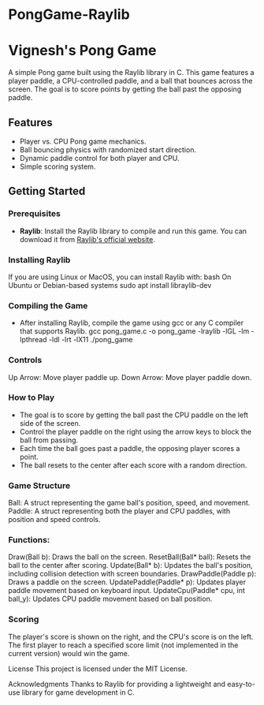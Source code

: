 # PongGame-Raylib

# Vignesh's Pong Game

A simple Pong game built using the Raylib library in C. This game features a player paddle, a CPU-controlled paddle, and a ball that bounces across the screen. The goal is to score points by getting the ball past the opposing paddle.

## Features

- Player vs. CPU Pong game mechanics.
- Ball bouncing physics with randomized start direction.
- Dynamic paddle control for both player and CPU.
- Simple scoring system.

## Getting Started

### Prerequisites

- **Raylib**: Install the Raylib library to compile and run this game. You can download it from [Raylib's official website](https://www.raylib.com/).

### Installing Raylib

If you are using Linux or MacOS, you can install Raylib with:
bash
On Ubuntu or Debian-based systems
sudo apt install libraylib-dev

### Compiling the Game
- After installing Raylib, compile the game using gcc or any C compiler that supports Raylib.
gcc pong_game.c -o pong_game -lraylib -lGL -lm -lpthread -ldl -lrt -lX11
./pong_game

### Controls
Up Arrow: Move player paddle up.
Down Arrow: Move player paddle down.

### How to Play
- The goal is to score by getting the ball past the CPU paddle on the left side of the screen.
- Control the player paddle on the right using the arrow keys to block the ball from passing.
- Each time the ball goes past a paddle, the opposing player scores a point.
- The ball resets to the center after each score with a random direction.

### Game Structure
Ball: A struct representing the game ball's position, speed, and movement.
Paddle: A struct representing both the player and CPU paddles, with position and speed controls.

### Functions:
Draw(Ball b): Draws the ball on the screen.
ResetBall(Ball* ball): Resets the ball to the center after scoring.
Update(Ball* b): Updates the ball's position, including collision detection with screen boundaries.
DrawPaddle(Paddle p): Draws a paddle on the screen.
UpdatePaddle(Paddle* p): Updates player paddle movement based on keyboard input.
UpdateCpu(Paddle* cpu, int ball_y): Updates CPU paddle movement based on ball position.

### Scoring
The player's score is shown on the right, and the CPU's score is on the left.
The first player to reach a specified score limit (not implemented in the current version) would win the game.

License
This project is licensed under the MIT License.

Acknowledgments
Thanks to Raylib for providing a lightweight and easy-to-use library for game development in C.
